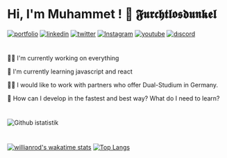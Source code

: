 
# Hi, I'm Muhammet ! 👋 𝕱𝖚𝖗𝖈𝖍𝖙𝖑𝖔𝖘𝖉𝖚𝖓𝖐𝖊𝖑

[![portfolio](https://img.shields.io/badge/my_portfolio-000?style=for-the-badge&logo=ko-fi&logoColor=fff)](https://katherineoelsner.com/)
[![linkedin](https://img.shields.io/badge/linkedin-000?style=for-the-badge&logo=linkedin&logoColor=blue)](https://www.linkedin.com/in/muhammet-%C3%B6zt%C3%BCrk-85939a241/)
[![twitter](https://img.shields.io/badge/twitter-000?style=for-the-badge&logo=twitter&logoColor=0080ff)](https://twitter.com/)
[![Instagram](https://img.shields.io/badge/Instagram-000?style=for-the-badge&logo=Instagram&logoColor=pruple)](https://Instagram.com/)
[![youtube](https://img.shields.io/badge/youtube-000?style=for-the-badge&logo=youtube&logoColor=FF0000)](https://www.youtube.com/@Furchtlosdunkel)
[![dıscord](https://img.shields.io/badge/Discord-000?style=for-the-badge&logo=discord&logoColor=fff)](https://discord.com/)

#

👩‍💻 I'm currently working on everything

🧠 I'm currently learning javascript and react

👯‍♀️ I would like to work with partners who offer Dual-Studium in Germany.

🤔 How can I develop in the fastest and best way? What do I need to learn?

# 
![ Github istatistik](https://github-readme-stats.vercel.app/api?username=Furchtlosdunkel&show_icons=true&theme=vision-friendly-dark)
#
[![willianrod's wakatime stats](https://github-readme-stats.vercel.app/api/wakatime?username=willianrod)](https://github.com/Furchtlosdunkel)
[![Top Langs](https://github-readme-stats.vercel.app/api/top-langs/?username=Furchtlosdunkel&layout=compact)](https://github.com/Furchtlosdunkel)


<!-- 
📊 &nbsp;**This week I spent my time on**
![Wwakatime stats](https://github-readme-stats-taupe-two.vercel.app/api/wakatime?username=Furchtlosdunkel&hide_title=true&hide_border=true&langs_count=5&bg_color=00000000&text_color=777) -->
